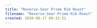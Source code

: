 ```yaml
---
title: "Reverse-Sear Prime Rib Roast"
filename: "Reverse-Sear-Prime-Rib-Roast"
created: 2020-08-17 09:32:51
---
```


